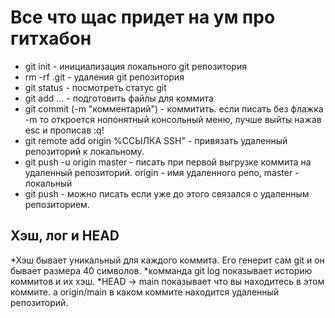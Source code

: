 # Все что щас придет на ум про гитхабон

* git init - инициализация локального git репозитория
* rm -rf .git - удаления git репозитория
* git status - посмотреть статус git 
* git add ... - подготовить файлы для коммита
* git commit (-m "комментарий") - коммитить. если писать без флажка -m то откроется нопонятный консольный меню, лучше выйты нажав esc и прописав :q!
* git remote add origin %ССЫЛКА SSH" - привязать удаленный репозиторий к локальному.
* git push -u origin master - писать при первой выгрузке коммита на удаленный репозиторий. origin - имя удаленного репо, master - локальный
* git push - можно писать если уже до этого связался с удаленным репозиторием.

## Хэш, лог и HEAD
*Хэш бывает уникальный для каждого коммита. Его генерит сам git и он бывает размера 40 символов.
*комманда git log показывает историю коммитов и их хэш.
*HEAD -> main показывает что вы находитесь в этом коммите. а origin/main в каком коммите находится удаленный репозиторий.
